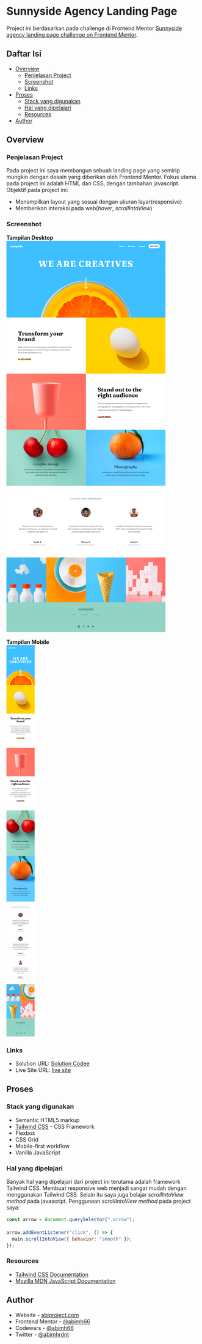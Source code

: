 # Sunnyside Agency Landing Page

Project ini berdasarkan pada challenge di Frontend Mentor [Sunnyside agency landing page challenge on Frontend Mentor](https://www.frontendmentor.io/challenges/sunnyside-agency-landing-page-7yVs3B6ef).

## Daftar Isi

- [Overview](#overview)
  - [Penjelasan Project](#the-challenge)
  - [Screenshot](#screenshot)
  - [Links](#links)
- [Proses](#proses)
  - [Stack yang digunakan](#stack-yang-digunakan)
  - [Hal yang dipelajari](#hal-yang-dipelajari)
  - [Resources](#resources)
- [Author](#author)

## Overview

### Penjelasan Project

Pada project ini saya membangun sebuah landing page yang semirip mungkin dengan desain yang diberikan oleh Frontend Mentor.
Fokus utama pada project ini adalah HTML dan CSS, dengan tambahan javascript.
Objektif pada project ini:

- Menampilkan layout yang sesuai dengan ukuran layar(responsive)
- Memberikan interaksi pada web(_hover_, _scrollIntoView_)

### Screenshot

**Tampilan Desktop**
![Tampilan Desktop](./screenshot/screenshot-desktop.png)

**Tampilan Mobile**<br>
![Tampilan Mobile](./screenshot/screenshot-mobile.png)

### Links

- Solution URL: [Solution Codee](https://github.com/abimh66/sunnyside-agency-landing-page-main)
- Live Site URL: [live site](https://sunnyside-abimh66.netlify.app/)

## Proses

### Stack yang digunakan

- Semantic HTML5 markup
- [Tailwind CSS](https://tailwindcss.com/) - CSS Framework
- Flexbox
- CSS Grid
- Mobile-first workflow
- Vanilla JavaScript

### Hal yang dipelajari

Banyak hal yang dipelajari dari project ini terutama adalah framework Tailwind CSS. Membuat responsive web menjadi sangat mudah dengan menggunakan Tailwind CSS. Selain itu saya juga belajar _scrollIntoView method_ pada javascript. Penggunaan _scrollIntoView method_ pada project saya:

```JavaScript
const arrow = document.querySelector(".arrow");

arrow.addEventListener("click", () => {
  main.scrollIntoView({ behavior: "smooth" });
});
```

### Resources

- [Tailwind CSS Documentation](https://tailwindcss.com/docs/installation)
- [Mozilla MDN JavaScript Documentation](https://developer.mozilla.org/en-US/docs/Web/JavaScript)

## Author

- Website - [abiproject.com](https://www.abiproject.com)
- Frontend Mentor - [@abimh66](https://www.frontendmentor.io/profile/abimh66)
- Codewars - [@abimh66](https://www.codewars.com/users/abimh66)
- Twitter - [@abimhrdnt](https://www.twitter.com/abimhrdnt)
